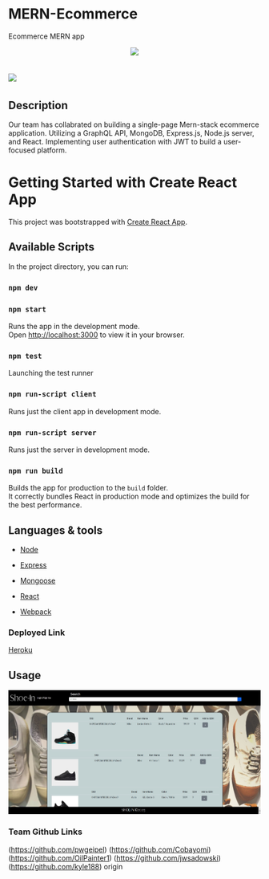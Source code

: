 # MERN-Ecommerce

Ecommerce MERN app   
 <p align="center">
   <a href="https://github.com/OilPainter1/mern/blob/master/LICENSE">
      <a href= "https://img.shields.io/badge/License-MIT-green.svg">
      <img src="https://badgen.net/#bundlephobia:~:text=version-,/npm/v/express,-version">
      </a>
   </a>
</p>

## ![](https://raw.githubusercontent.com/IBM/pattern-utils/master/mern-starter/mern-architecture.png)

## Description

Our team has collabrated on building a single-page Mern-stack ecommerce application. Utilizing a GraphQL API, MongoDB, Express.js, Node.js server, and React. Implementing user authentication with JWT to build a user-focused platform.

# Getting Started with Create React App

This project was bootstrapped with [Create React App](https://github.com/facebook/create-react-app).

## Available Scripts

In the project directory, you can run:

### `npm dev`



### `npm start`

Runs the app in the development mode.\
Open [http://localhost:3000](http://localhost:3000) to view it in your browser.

### `npm test`

Launching the test runner

### `npm run-script client`

Runs just the client app in development mode.<br>

### `npm run-script server`

Runs just the server in development mode.<br>

### `npm run build`

Builds the app for production to the `build` folder.<br>
It correctly bundles React in production mode and optimizes the build for the best performance.

## Languages & tools

- [Node](https://nodejs.org/en/)

- [Express](https://expressjs.com/)

- [Mongoose](https://mongoosejs.com/)

- [React](https://reactjs.org/)

- [Webpack](https://webpack.js.org/)



### Deployed Link 
[Heroku](https://shoe-in-188.herokuapp.com/)


## Usage 
![demo](./ecommerce/public/shoe-in-screenshot.jpg)

### Team Github Links 

(https://github.com/pwgeipel)
(https://github.com/Cobayomi)
(https://github.com/OilPainter1)
(https://github.com/jwsadowski)
(https://github.com/kyle188)
origin